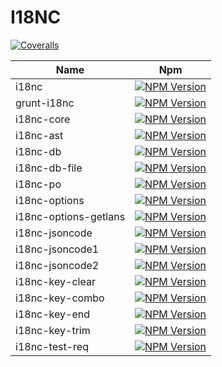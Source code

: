 # I18NC

[![Coveralls][coveralls-image]][coveralls-url]

| Name                   | Npm                       |
|------------------------|---------------------------|
| i18nc                  | [![NPM Version](https://img.shields.io/npm/v/i18nc.svg)](https://www.npmjs.org/package/i18nc)  |
| grunt-i18nc            | [![NPM Version](https://img.shields.io/npm/v/grunt-i18nc.svg)](https://www.npmjs.org/package/grunt-i18nc)  |
| i18nc-core             | [![NPM Version](https://img.shields.io/npm/v/i18nc-core.svg)](https://www.npmjs.org/package/i18nc-core)  |
| i18nc-ast              | [![NPM Version](https://img.shields.io/npm/v/i18nc-ast.svg)](https://www.npmjs.org/package/i18nc-ast)  |
| i18nc-db               | [![NPM Version](https://img.shields.io/npm/v/i18nc-db.svg)](https://www.npmjs.org/package/i18nc-db)  |
| i18nc-db-file          | [![NPM Version](https://img.shields.io/npm/v/i18nc-db-file.svg)](https://www.npmjs.org/package/i18nc-db-file)  |
| i18nc-po               | [![NPM Version](https://img.shields.io/npm/v/i18nc-po.svg)](https://www.npmjs.org/package/i18nc-po)  |
| i18nc-options          | [![NPM Version](https://img.shields.io/npm/v/i18nc-options.svg)](https://www.npmjs.org/package/i18nc-options)  |
| i18nc-options-getlans  | [![NPM Version](https://img.shields.io/npm/v/i18nc-options-getlans.svg)](https://www.npmjs.org/package/i18nc-options-getlans)  |
| i18nc-jsoncode         | [![NPM Version](https://img.shields.io/npm/v/i18nc-jsoncode.svg)](https://www.npmjs.org/package/i18nc-jsoncode)  |
| i18nc-jsoncode1        | [![NPM Version](https://img.shields.io/npm/v/i18nc-jsoncode1.svg)](https://www.npmjs.org/package/i18nc-jsoncode1)  |
| i18nc-jsoncode2        | [![NPM Version](https://img.shields.io/npm/v/i18nc-jsoncode2.svg)](https://www.npmjs.org/package/i18nc-jsoncode2)  |
| i18nc-key-clear        | [![NPM Version](https://img.shields.io/npm/v/i18nc-key-clear.svg)](https://www.npmjs.org/package/i18nc-key-clear)  |
| i18nc-key-combo        | [![NPM Version](https://img.shields.io/npm/v/i18nc-key-combo.svg)](https://www.npmjs.org/package/i18nc-key-combo)  |
| i18nc-key-end          | [![NPM Version](https://img.shields.io/npm/v/i18nc-key-end.svg)](https://www.npmjs.org/package/i18nc-key-end)  |
| i18nc-key-trim         | [![NPM Version](https://img.shields.io/npm/v/i18nc-key-trim.svg)](https://www.npmjs.org/package/i18nc-key-trim)  |
| i18nc-test-req         | [![NPM Version](https://img.shields.io/npm/v/i18nc-test-req.svg)](https://www.npmjs.org/package/i18nc-test-req)  |

[coveralls-image]: https://img.shields.io/coveralls/iGdea/i18nc.svg
[coveralls-url]: https://coveralls.io/github/iGdea/i18nc
